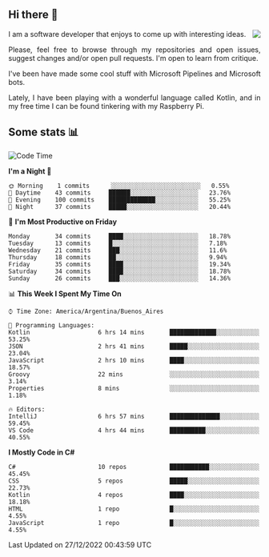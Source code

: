 ## Hi there :slightly_smiling_face:

<img src="https://github-readme-stats.vercel.app/api?username=victorgrycuk&show_icons=true&count_private=true&title_color=F7941E&icon_color=F7941E" align="right">

<p align="justify">
I am a software developer that enjoys to come up with interesting ideas.
<p/>

<p align= "justify">
Please, feel free to browse through my repositories and open issues, suggest changes and/or open pull requests. I'm open to learn from critique.
<p/>


<p align= "justify">
I've been have made some cool stuff with Microsoft Pipelines and Microsoft bots.
<p/>

<p align= "justify">
Lately, I have been playing with a wonderful language called Kotlin, and in my free time I can be found tinkering with my Raspberry Pi.
<p/>

## Some stats :bar_chart:
<!--START_SECTION:waka-->
![Code Time](http://img.shields.io/badge/Code%20Time-1%2C259%20hrs%2028%20mins-blue)

**I'm a Night 🦉** 

```text
🌞 Morning    1 commits      ░░░░░░░░░░░░░░░░░░░░░░░░░   0.55% 
🌆 Daytime    43 commits     ██████░░░░░░░░░░░░░░░░░░░   23.76% 
🌃 Evening    100 commits    █████████████░░░░░░░░░░░░   55.25% 
🌙 Night      37 commits     █████░░░░░░░░░░░░░░░░░░░░   20.44%

```
📅 **I'm Most Productive on Friday** 

```text
Monday       34 commits     ████░░░░░░░░░░░░░░░░░░░░░   18.78% 
Tuesday      13 commits     █░░░░░░░░░░░░░░░░░░░░░░░░   7.18% 
Wednesday    21 commits     ███░░░░░░░░░░░░░░░░░░░░░░   11.6% 
Thursday     18 commits     ██░░░░░░░░░░░░░░░░░░░░░░░   9.94% 
Friday       35 commits     ████░░░░░░░░░░░░░░░░░░░░░   19.34% 
Saturday     34 commits     ████░░░░░░░░░░░░░░░░░░░░░   18.78% 
Sunday       26 commits     ███░░░░░░░░░░░░░░░░░░░░░░   14.36%

```


📊 **This Week I Spent My Time On** 

```text
⌚︎ Time Zone: America/Argentina/Buenos_Aires

💬 Programming Languages: 
Kotlin                   6 hrs 14 mins       █████████████░░░░░░░░░░░░   53.25% 
JSON                     2 hrs 41 mins       █████░░░░░░░░░░░░░░░░░░░░   23.04% 
JavaScript               2 hrs 10 mins       ████░░░░░░░░░░░░░░░░░░░░░   18.57% 
Groovy                   22 mins             ░░░░░░░░░░░░░░░░░░░░░░░░░   3.14% 
Properties               8 mins              ░░░░░░░░░░░░░░░░░░░░░░░░░   1.18%

🔥 Editors: 
IntelliJ                 6 hrs 57 mins       ██████████████░░░░░░░░░░░   59.45% 
VS Code                  4 hrs 44 mins       ██████████░░░░░░░░░░░░░░░   40.55%

```

**I Mostly Code in C#** 

```text
C#                       10 repos            ███████████░░░░░░░░░░░░░░   45.45% 
CSS                      5 repos             █████░░░░░░░░░░░░░░░░░░░░   22.73% 
Kotlin                   4 repos             ████░░░░░░░░░░░░░░░░░░░░░   18.18% 
HTML                     1 repo              █░░░░░░░░░░░░░░░░░░░░░░░░   4.55% 
JavaScript               1 repo              █░░░░░░░░░░░░░░░░░░░░░░░░   4.55%

```



 Last Updated on 27/12/2022 00:43:59 UTC
<!--END_SECTION:waka-->
